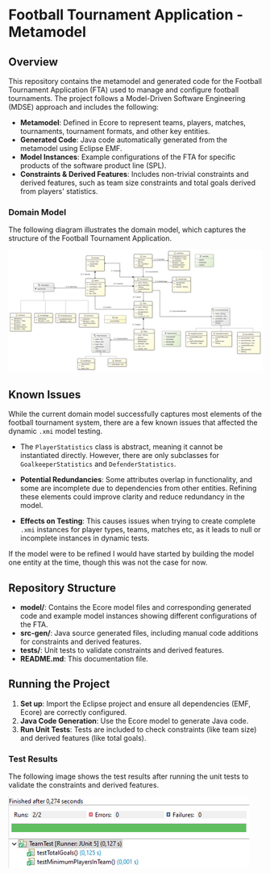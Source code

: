 # Football Tournament Application - Metamodel

## Overview
This repository contains the metamodel and generated code for the Football Tournament Application (FTA) used to manage and configure football tournaments. The project follows a Model-Driven Software Engineering (MDSE) approach and includes the following:

- **Metamodel**: Defined in Ecore to represent teams, players, matches, tournaments, tournament formats, and other key entities.
- **Generated Code**: Java code automatically generated from the metamodel using Eclipse EMF.
- **Model Instances**: Example configurations of the FTA for specific products of the software product line (SPL).
- **Constraints & Derived Features**: Includes non-trivial constraints and derived features, such as team size constraints and total goals derived from players' statistics.

### Domain Model
The following diagram illustrates the domain model, which captures the structure of the Football Tournament Application.

![Domain Model](./images/fta_domain_model.png)

## Known Issues
While the current domain model successfully captures most elements of the football tournament system, there are a few known issues that affected the dynamic `.xmi` model testing. 

- The `PlayerStatistics` class is abstract, meaning it cannot be instantiated directly. However, there are only subclasses for `GoalkeeperStatistics` and `DefenderStatistics`.
  
- **Potential Redundancies**: Some attributes overlap in functionality, and some are incomplete due to dependencies from other entities. Refining these elements could improve clarity and reduce redundancy in the model.

- **Effects on Testing**: This causes issues when trying to create complete `.xmi` instances for player types, teams, matches etc, as it leads to null or incomplete instances in dynamic tests.

If the model were to be refined I would have started by building the model one entity at the time, though this was not the case for now.

## Repository Structure
- **model/**: Contains the Ecore model files and corresponding generated code and example model instances showing different configurations of the FTA.
- **src-gen/**: Java source generated files, including manual code additions for constraints and derived features.
- **tests/**: Unit tests to validate constraints and derived features.
- **README.md**: This documentation file.

## Running the Project
1. **Set up**: Import the Eclipse project and ensure all dependencies (EMF, Ecore) are correctly configured.
2. **Java Code Generation**: Use the Ecore model to generate Java code.
3. **Run Unit Tests**: Tests are included to check constraints (like team size) and derived features (like total goals).

### Test Results
The following image shows the test results after running the unit tests to validate the constraints and derived features.

![Test Results](./images/testresults.png)

